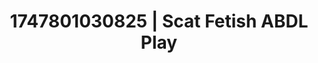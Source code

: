 ---
categories:
- Virtual lover intimacy
- Deep gaze
- Tan line fetish
- Shadow kink
- Ebony
image: /assets/images/1747801030825.jpg
layout: post
seo:
  description: Featured content with high-quality Scat Fetish, ABDL Play. HD images
    available.
  keywords: Scat Fetish, ABDL Play
  og_image: /assets/images/1747801030825.jpg
  schema_type: VisualArtwork
tags:
- ABDL Play
- '#1747801030825'
- Scat Fetish
title: 1747801030825 | Scat Fetish ABDL Play
---